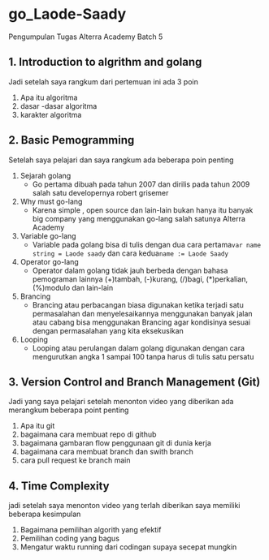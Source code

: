 # go_Laode-Saady
Pengumpulan Tugas Alterra Academy Batch 5


## 1. Introduction to algrithm and golang

Jadi setelah saya rangkum dari pertemuan ini ada 3 poin 
1.  Apa itu algoritma 
2.  dasar -dasar algoritma
3.  karakter algoritma


## 2. Basic Pemogramming

Setelah saya pelajari dan saya rangkum ada beberapa poin penting
1. Sejarah golang
   - Go pertama dibuah pada tahun 2007 dan dirilis pada tahun 2009 salah satu developernya robert grisemer
2. Why must go-lang
   - Karena simple , open source dan lain-lain bukan hanya itu banyak big company yang menggunakan go-lang salah satunya Alterra Academy
3. Variable go-lang
   - Variable pada golang bisa di tulis dengan dua cara pertama```var name string = Laode saady``` dan cara kedua```name := Laode Saady```
4. Operator go-lang
   - Operator dalam golang tidak jauh berbeda dengan bahasa pemograman lainnya (+)tambah, (-)kurang, (/)bagi, (*)perkalian, (%)modulo dan lain-lain
5. Brancing 
   - Brancing atau perbacangan biasa digunakan ketika terjadi satu permasalahan dan menyelesaikannya menggunakan banyak jalan atau cabang bisa menggunakan Brancing agar kondisinya sesuai dengan permasalahan yang kita eksekusikan
6. Looping 
   - Looping atau perulangan dalam golang digunakan dengan cara mengurutkan angka 1 sampai 100 tanpa harus di tulis satu persatu


## 3. Version Control and Branch Management (Git)

Jadi yang saya pelajari setelah menonton video yang diberikan ada merangkum beberapa point penting
1. Apa itu git
2. bagaimana cara membuat repo di github
3. bagaimana gambaran flow penggunaan git di dunia kerja
4. bagaimana cara membuat branch dan swith branch
5. cara pull request ke branch main
   

## 4. Time Complexity

jadi setelah saya menonton video yang terlah diberikan saya memiliki beberapa kesimpulan

1. Bagaimana pemilihan algorith yang efektif
2. Pemilihan coding yang bagus
3. Mengatur waktu running dari codingan supaya secepat mungkin